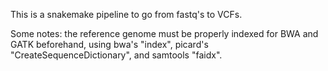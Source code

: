 This is a snakemake pipeline to go from fastq's to VCFs.

Some notes:
the reference genome must be properly indexed for BWA and GATK beforehand, using bwa's "index", picard's "CreateSequenceDictionary", and samtools "faidx".
